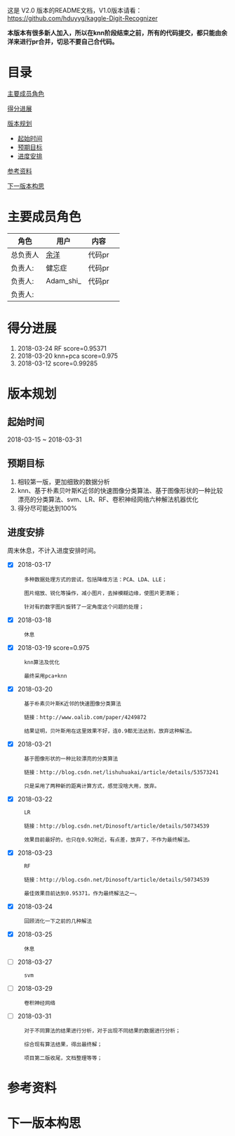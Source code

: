 

这是 V2.0 版本的README文档，V1.0版本请看：https://github.com/hduyyg/kaggle-Digit-Recognizer

**本版本有很多新人加入，所以在knn阶段结束之前，所有的代码提交，都只能由余洋来进行pr合并，切忌不要自己合代码。**

# 目录

[主要成员角色](#主要成员角色)

[得分进展](#得分进展)

[版本规划](#版本规划)

*   [起始时间](#起始时间)
*   [预期目标](#预期目标)
*   [进度安排](#进度安排)

[参考资料](#参考资料)

[下一版本构思](#下一版本构思)

# 主要成员角色

| 角色     | 用户                              | 内容   |      |
| -------- | --------------------------------- | ------ | ---- |
| 总负责人 | [余洋](https://github.com/hduyyg) | 代码pr |      |
| 负责人:  | 健忘症                            | 代码pr |      |
| 负责人:  | Adam_shi_                         | 代码pr |      |
| 负责人:  |                                   |        |      |

# 得分进展

1.  2018-03-24 RF score=0.95371
2.  2018-03-20 knn+pca score=0.975
2.  2018-03-12 score=0.99285

# 版本规划

## 起始时间

2018-03-15 ~ 2018-03-31

## 预期目标

1.  相较第一版，更加细致的数据分析
2.  knn、基于朴素贝叶斯K近邻的快速图像分类算法、基于图像形状的一种比较漂亮的分类算法、svm、LR、RF、卷积神经网络六种解法机器优化
3.  得分尽可能达到100%

## 进度安排

周末休息，不计入进度安排时间。

-   [x] 2018-03-17

        多种数据处理方式的尝试，包括降维方法：PCA、LDA、LLE；

        图片缩放、锐化等操作，减小图片，去掉模糊边缘，使图片更清晰；

        针对有的数字图片旋转了一定角度这个问题的处理；

-   [x] 2018-03-18

        休息

- [x] 2018-03-19 score=0.975

        knn算法及优化

        最终采用pca+knn

- [x] 2018-03-20

        基于朴素贝叶斯K近邻的快速图像分类算法

        链接：http://www.oalib.com/paper/4249872

        结果证明，贝叶斯用在这里效果不好，连0.9都无法达到，放弃这种解法。

- [x] 2018-03-21

        基于图像形状的一种比较漂亮的分类算法

        链接：http://blog.csdn.net/lishuhuakai/article/details/53573241

        只是采用了两种新的距离计算方式，感觉没啥大用，放弃。

- [x] 2018-03-22

        LR

        链接：http://blog.csdn.net/Dinosoft/article/details/50734539

        效果目前最好的，也只在0.92附近，有点差，放弃了，不作为最终解法。

- [x] 2018-03-23

        RF

        链接：http://blog.csdn.net/Dinosoft/article/details/50734539

        最佳效果目前达到0.95371，作为最终解法之一。

-   [x] 2018-03-24

        回顾消化一下之前的几种解法

-   [x] 2018-03-25

        休息

-   [ ] 2018-03-27

        svm

-   [ ] 2018-03-29

        卷积神经网络

-   [ ] 2018-03-31

        对于不同算法的结果进行分析，对于出现不同结果的数据进行分析；

        综合现有算法结果，得出最终解；

        项目第二版收尾，文档整理等等；

# 参考资料

# 下一版本构思